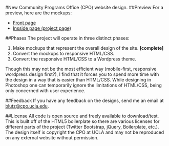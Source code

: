 #New Community Programs Office (CPO) website design.
##Preview
For a preview, here are the mockups:

* [Front page](http://blutz.bol.ucla.edu/etc/cpo-3.html)
* [Insside page (project page)](http://blutz.bol.ucla.edu/etc/cpo-4.html)

##Phases
The project will operate in three distinct phases:

1. Make mockups that represent the overall design of the site. **[complete]**
2. Convert the mockups to responsive HTML/CSS.
3. Convert the responsive HTML/CSS to a Wordpress theme.

Though this may not be the most efficient way (mobile-first, responsive wordpress design first?), I find that it forces you to spend more time with the design in a way that is easier than HTML/CSS. While designing in Photoshop one can temporarily ignore the limitations of HTML/CSS, being only concerned with user experience.

##Feedback
If you have any feedback on the designs, send me an email at blutz@cpo.ucla.edu.

##License
All code is open source and freely available to download/test. This is built off of the HTML5 boilerplate so there are various licenses for different parts of the project (Twitter Bootstrap, jQuery, Boilerplate, etc.). The design itself is copyright the CPO at UCLA and may not be reproduced on any external website without permission.

